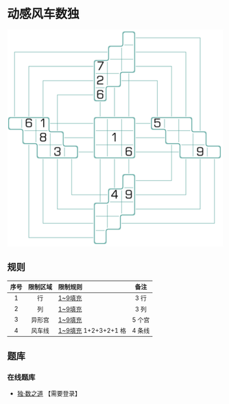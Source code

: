 # 动感风车数独

![题](../../images/sudoku/动感风车数独.png)

## 规则

| 序号  | 限制区域 | 限制规则                 |  备注  |
|:---:|:----:|:---------------------|:----:|
|  1  |  行   | [1~9填充]             | 3 行  |
|  2  |  列   | [1~9填充]             | 3 列  |
|  3  | 异形宫  | [1~9填充]             | 5 个宫 |
|  4  | 风车线  | [1~9填充] 1+2+3+2+1 格 | 4 条线 |

## 题库

### 在线题库

- [独·数之道](http://www.sudokufans.org.cn/lx/game.index.php?type=fc3) 【需要登录】

[1~9填充]: ../../rules.md#1to9填充
